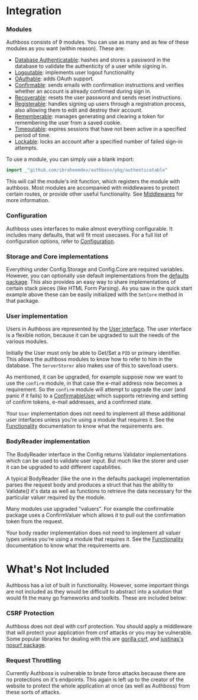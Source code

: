 # Integration


### Modules

Authboss consists of 9 modules. You can use as many and as few of these modules as you want (within reason). These are:

* [Database Authenticatable](https://pkg.go.dev/github.com/ibraheemdev/authboss/pkg/authenticatable?tab=doc): hashes and stores a password in the database to validate the authenticity of a user while signing in.
* [Logoutable](https://pkg.go.dev/github.com/ibraheemdev/authboss/pkg/logoutable?tab=doc): implements user logout functionality
* [OAuthable](https://pkg.go.dev/github.com/ibraheemdev/authboss/pkg/oauthable?tab=doc): adds OAuth support.
* [Confirmable](https://pkg.go.dev/github.com/ibraheemdev/authboss/pkg/confirmable?tab=doc): sends emails with confirmation instructions and verifies whether an account is already confirmed during sign in.
* [Recoverable](https://pkg.go.dev/github.com/ibraheemdev/authboss/pkg/recoverable?tab=doc): resets the user password and sends reset instructions.
* [Registerable](https://pkg.go.dev/github.com/ibraheemdev/authboss/pkg/registerable?tab=doc): handles signing up users through a registration process, also allowing them to edit and destroy their account.
* [Rememberable](https://pkg.go.dev/github.com/ibraheemdev/authboss/pkg/rememberable?tab=doc): manages generating and clearing a token for remembering the user from a saved cookie.
* [Timeoutable](https://pkg.go.dev/github.com/ibraheemdev/authboss/pkg/timeoutable?tab=doc): expires sessions that have not been active in a specified period of time.
* [Lockable](https://pkg.go.dev/github.com/ibraheemdev/authboss/pkg/lockable?tab=doc): locks an account after a specified number of failed sign-in attempts.

To use a module, you can simply use a blank import:

```go
import _"github.com/ibraheemdev/authboss/pkg/authenticatable"
```

This will call the module's init function, which registers the module with authboss. Most modules are accompanied with middlewares to protect certain routes, or provide other useful functionality. See [Middlewares](middlewares.md) for more information.

### Configuration

Authboss uses interfaces to make almost everything configurable. It includes many defaults, that will fit most usecases. For a full list of configuration options, refer to [Configuration](config.md).

### Storage and Core implementations

Everything under Config.Storage and Config.Core are required variables. However, you can optionally use default implementations from the [defaults package](https://pkg.go.dev/github.com/ibraheemdev/authboss/pkg/authboss/defaults?tab=doc).
This also provides an easy way to share implementations of certain stack pieces (like HTML Form Parsing).
As you saw in the quick start example above these can be easily initialized with the `SetCore` method in that
package.

### User implementation

Users in Authboss are represented by the
[User interface](https://pkg.go.dev/github.com/ibraheemdev/authboss/pkg/authboss?tab=doc#User). The user
interface is a flexible notion, because it can be upgraded to suit the needs of the various modules.

Initially the User must only be able to Get/Set a `PID` or primary identifier. This allows the authboss
modules to know how to refer to him in the database. The `ServerStorer` also makes use of this
to save/load users.

As mentioned, it can be upgraded, for example suppose now we want to use the `confirm` module,
in that case the e-mail address now becomes a requirement. So the `confirm` module will attempt
to upgrade the user (and panic if it fails) to a
[ConfirmableUser](https://pkg.go.dev/github.com/ibraheemdev/authboss/pkg/authboss?tab=doc#ConfirmableUser)
which supports retrieving and setting of confirm tokens, e-mail addresses, and a confirmed state.

Your `User` implementation does not need to implement all these additional user interfaces unless you're
using a module that requires it. See the [Functionality](functionality.md) documentation to know what the
requirements are.

### BodyReader implementation

The BodyReader interface in the Config returns Validator implementations which can be used to validate user input. But much like the storer and user it can be upgraded to add different capabilities.

A typical BodyReader (like the one in the defaults package) implementation parses the request body and produces a struct that has the ability to Validate() it's data as well as functions to retrieve the data necessary for the particular valuer required by the module.

Many modules use upgraded "valuers". For example the confirmable package uses a ConfirmValuer which allows it to pull out the confirmation token from the request.

Your body reader implementation does not need to implement all valuer types unless you're using a module that requires it. See the [Functionality](functionality.md) documentation to know what the requirements are.

# What's Not Included

Authboss has a lot of built in functionality. However, some important things are not included as they would be difficult to abstract into a solution that would fit the many go frameworks and toolkits. These are included below:

### CSRF Protection

Authboss does not deal with csrf protection.
You should apply a middleware that will protect your application from crsf attacks or you may be vulnerable. Some popular libraries for dealing with this are [gorilla csrf](https://github.com/gorilla/csrf), and [justinas's nosurf package](https://github.com/justinas/nosurf).

### Request Throttling

Currently Authboss is vulnerable to brute force attacks because there are no protections on
it's endpoints. This again is left up to the creator of the website to protect the whole application
at once (as well as Authboss) from these sorts of attacks.